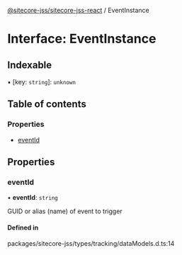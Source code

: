 [@sitecore-jss/sitecore-jss-react](../README.md) / EventInstance

# Interface: EventInstance

## Indexable

▪ [key: `string`]: `unknown`

## Table of contents

### Properties

- [eventId](EventInstance.md#eventid)

## Properties

### eventId

• **eventId**: `string`

GUID or alias (name) of event to trigger

#### Defined in

packages/sitecore-jss/types/tracking/dataModels.d.ts:14
